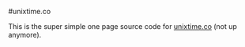 #unixtime.co

This is the super simple one page source code for [unixtime.co](http://unixtime.co) (not up anymore).
